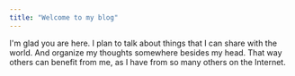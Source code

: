 ```yaml
---
title: "Welcome to my blog"
---
```


I'm glad you are here. I plan to talk about things that I can share with the world. And organize my thoughts somewhere besides my head. That way others can benefit from me, as I have from so many others on the Internet.
